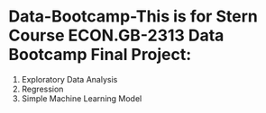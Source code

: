 # Data-Bootcamp-This is for Stern Course ECON.GB-2313 Data Bootcamp Final Project:

1. Exploratory Data Analysis 
2. Regression 
3. Simple Machine Learning Model 

